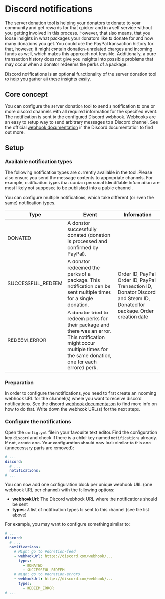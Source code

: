 # Discord notifications

The server donation tool is helping your donators to donate to your community and get rewards for that quicker and in a
self service without you getting involved in this process. However, that also means, that you loose insights in what
packages your donators like to donate for and how many donations you get. You could use the PayPal transaction history
for that, however, it might contain donation-unrelated charges and incoming funds as well, which makes this approach not
feasible. Additionally, a pure transaction history does not give you insights into possible problems that may occur when
a donator redeems the perks of a package.

Discord notifications is an optional functionality of the server donation tool to help you gather all these insights
easily.

## Core concept

You can configure the server donation tool to send a notification to one or more discord channels with all required
information for the specified event. The notification is sent to the configured Discord webhook. Webhooks are an easy to
setup way to send arbitrary messages to a Discord channel. See the
official [webhook documentation](https://support.discord.com/hc/en-us/articles/228383668-Einleitung-in-Webhooks) in the
Discord documentation to find out more.

## Setup

### Available notification types

The following notification types are currently available in the tool. Please also ensure you send the message contents
to appropriate channels. For example, notification types that contain personal identifiable information are most likely
not supposed to be published into a public channel.

You can configure multiple notifications, which take different (or even the same) notification types.

<table>
    <thead>
        <tr>
            <th>Type</th>
            <th>Event</th>
            <th>Information</th>
        </tr>
    </thead>
    <tbody>
        <tr>
            <td>DONATED</td>
            <td>A donator successfully donated (donation is processed and confirmed by PayPal).</td>
            <td rowspan="3">Order ID, PayPal Order ID, PayPal Transaction ID, Donator Discord and Steam ID, Donated for package, Order creation date</td>
        </tr>
        <tr>
            <td>SUCCESSFUL_REDEEM</td>
            <td>A donator redeemed the perks of a package. This notification can be sent multiple times for a single donation.</td>
        </tr>
        <tr>
            <td>REDEEM_ERROR</td>
            <td>A donator tried to redeem perks for their package and there was an error. This notification might occur multiple times for the same donation, one for each errored perk.</td>
        </tr>
    </tbody>
</table>

### Preparation

In order to configure the notifications, you need to first create an incoming webhook URL for the channel(s) where you want to receive discord notifications.
See the discord [webhook documentation](https://support.discord.com/hc/en-us/articles/228383668-Einleitung-in-Webhooks) to find more info on how to do that.
Write down the webhook URL(s) for the next steps.

### Configure the notifications

Open the `config.yml` file in your favourite text editor.
Find the configuration key `discord` and check if there is a child-key named `notifications` already.
If not, create one.
Your configuration should now look similar to this one (unnecessary parts are removed):

```yaml
# ...
discord:
  # ...
  notifications:
# ...
```

You can now add one configuration block per unique webhook URL (one webhook URL per channel) with the following options:
- **webhookUrl**: The Discord webhook URL where the notifications should be sent
- **types**: A list of notification types to sent to this channel (see the list above)

For example, you may want to configure something similar to:

```yaml
# ...
discord:
  # ...
  notifications:
    # Might go to #donation-feed
    - webhookUrl: https://discord.com/webhook/...
      types:
        - DONATED
        - SUCCESSFUL_REDEEM
    # might go to #donation-errors
    - webhookUrl: https://discord.com/webhook/...
      types:
        - REDEEM_ERROR
# ...
```
